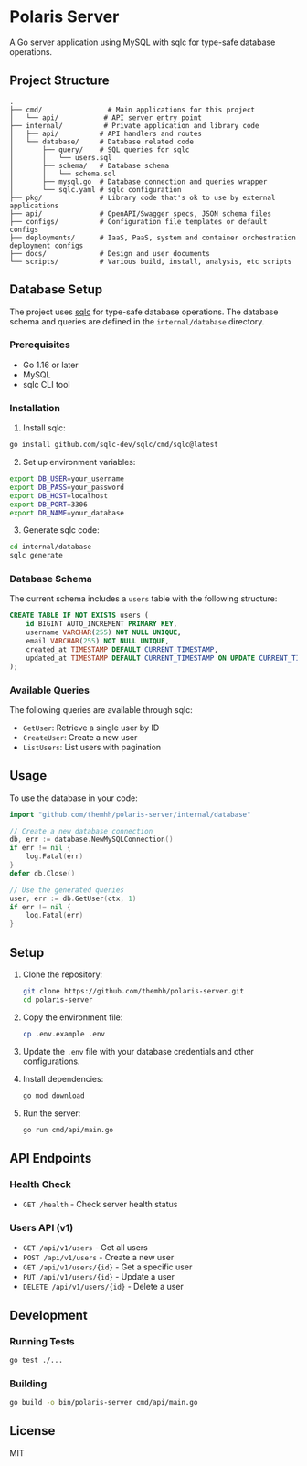 # Polaris Server

A Go server application using MySQL with sqlc for type-safe database operations.

## Project Structure

```
.
├── cmd/                # Main applications for this project
│   └── api/           # API server entry point
├── internal/          # Private application and library code
│   ├── api/          # API handlers and routes
│   └── database/     # Database related code
│       ├── query/    # SQL queries for sqlc
│       │   └── users.sql
│       ├── schema/   # Database schema
│       │   └── schema.sql
│       ├── mysql.go  # Database connection and queries wrapper
│       └── sqlc.yaml # sqlc configuration
├── pkg/              # Library code that's ok to use by external applications
├── api/              # OpenAPI/Swagger specs, JSON schema files
├── configs/          # Configuration file templates or default configs
├── deployments/      # IaaS, PaaS, system and container orchestration deployment configs
├── docs/             # Design and user documents
└── scripts/          # Various build, install, analysis, etc scripts
```

## Database Setup

The project uses [sqlc](https://sqlc.dev/) for type-safe database operations. The database schema and queries are defined in the `internal/database` directory.

### Prerequisites

- Go 1.16 or later
- MySQL
- sqlc CLI tool

### Installation

1. Install sqlc:
```bash
go install github.com/sqlc-dev/sqlc/cmd/sqlc@latest
```

2. Set up environment variables:
```bash
export DB_USER=your_username
export DB_PASS=your_password
export DB_HOST=localhost
export DB_PORT=3306
export DB_NAME=your_database
```

3. Generate sqlc code:
```bash
cd internal/database
sqlc generate
```

### Database Schema

The current schema includes a `users` table with the following structure:

```sql
CREATE TABLE IF NOT EXISTS users (
    id BIGINT AUTO_INCREMENT PRIMARY KEY,
    username VARCHAR(255) NOT NULL UNIQUE,
    email VARCHAR(255) NOT NULL UNIQUE,
    created_at TIMESTAMP DEFAULT CURRENT_TIMESTAMP,
    updated_at TIMESTAMP DEFAULT CURRENT_TIMESTAMP ON UPDATE CURRENT_TIMESTAMP
);
```

### Available Queries

The following queries are available through sqlc:

- `GetUser`: Retrieve a single user by ID
- `CreateUser`: Create a new user
- `ListUsers`: List users with pagination

## Usage

To use the database in your code:

```go
import "github.com/themhh/polaris-server/internal/database"

// Create a new database connection
db, err := database.NewMySQLConnection()
if err != nil {
    log.Fatal(err)
}
defer db.Close()

// Use the generated queries
user, err := db.GetUser(ctx, 1)
if err != nil {
    log.Fatal(err)
}
```

## Setup

1. Clone the repository:
   ```bash
   git clone https://github.com/themhh/polaris-server.git
   cd polaris-server
   ```

2. Copy the environment file:
   ```bash
   cp .env.example .env
   ```

3. Update the `.env` file with your database credentials and other configurations.

4. Install dependencies:
   ```bash
   go mod download
   ```

5. Run the server:
   ```bash
   go run cmd/api/main.go
   ```

## API Endpoints

### Health Check
- `GET /health` - Check server health status

### Users API (v1)
- `GET /api/v1/users` - Get all users
- `POST /api/v1/users` - Create a new user
- `GET /api/v1/users/{id}` - Get a specific user
- `PUT /api/v1/users/{id}` - Update a user
- `DELETE /api/v1/users/{id}` - Delete a user

## Development

### Running Tests
```bash
go test ./...
```

### Building
```bash
go build -o bin/polaris-server cmd/api/main.go
```

## License

MIT
